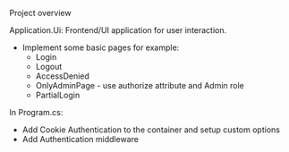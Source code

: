 ﻿Project overview

Application.Ui: Frontend/UI application for user interaction.
 - Implement some basic pages for example:
	- Login 
	- Logout
	- AccessDenied
	- OnlyAdminPage - use authorize attribute and Admin role
	- PartialLogin	

In Program.cs:
 - Add Cookie Authentication to the container and setup custom options
 - Add Authentication middleware
